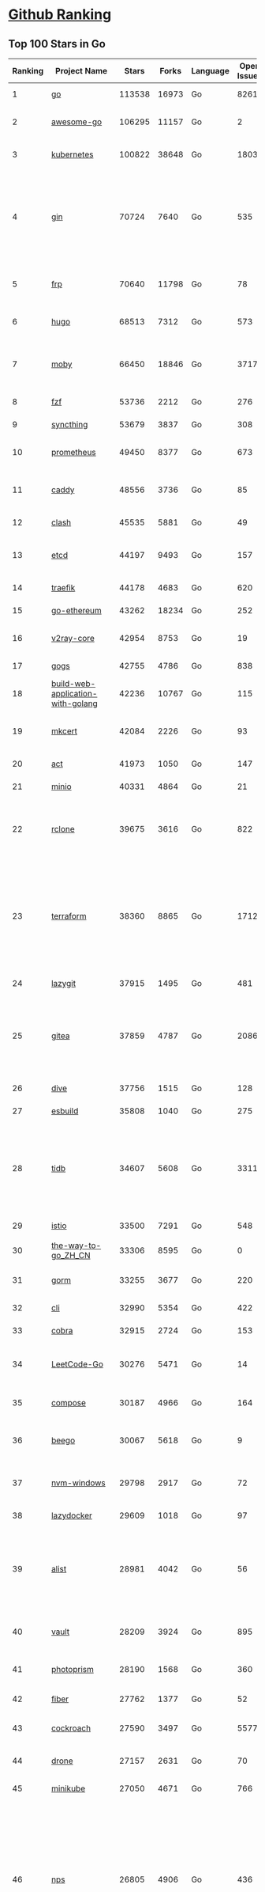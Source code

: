 [Github Ranking](../README.md)
==========

## Top 100 Stars in Go

| Ranking | Project Name | Stars | Forks | Language | Open Issues | Description | Last Commit |
| ------- | ------------ | ----- | ----- | -------- | ----------- | ----------- | ----------- |
| 1 | [go](https://github.com/golang/go) | 113538 | 16973 | Go | 8261 | The Go programming language | 2023-08-13T01:55:56Z |
| 2 | [awesome-go](https://github.com/avelino/awesome-go) | 106295 | 11157 | Go | 2 | A curated list of awesome Go frameworks, libraries and software | 2023-08-12T20:45:40Z |
| 3 | [kubernetes](https://github.com/kubernetes/kubernetes) | 100822 | 38648 | Go | 1803 | Production-Grade Container Scheduling and Management | 2023-08-13T08:37:53Z |
| 4 | [gin](https://github.com/gin-gonic/gin) | 70724 | 7640 | Go | 535 | Gin is a HTTP web framework written in Go (Golang). It features a Martini-like API with much better performance -- up to 40 times faster. If you need smashing performance, get yourself some Gin. | 2023-08-12T23:29:44Z |
| 5 | [frp](https://github.com/fatedier/frp) | 70640 | 11798 | Go | 78 | A fast reverse proxy to help you expose a local server behind a NAT or firewall to the internet. | 2023-07-25T13:35:52Z |
| 6 | [hugo](https://github.com/gohugoio/hugo) | 68513 | 7312 | Go | 573 | The world’s fastest framework for building websites. | 2023-08-13T06:03:58Z |
| 7 | [moby](https://github.com/moby/moby) | 66450 | 18846 | Go | 3717 | Moby Project - a collaborative project for the container ecosystem to assemble container-based systems | 2023-08-12T19:40:45Z |
| 8 | [fzf](https://github.com/junegunn/fzf) | 53736 | 2212 | Go | 276 | :cherry_blossom: A command-line fuzzy finder | 2023-08-13T03:33:33Z |
| 9 | [syncthing](https://github.com/syncthing/syncthing) | 53679 | 3837 | Go | 308 | Open Source Continuous File Synchronization | 2023-08-12T18:39:49Z |
| 10 | [prometheus](https://github.com/prometheus/prometheus) | 49450 | 8377 | Go | 673 | The Prometheus monitoring system and time series database. | 2023-08-12T23:31:05Z |
| 11 | [caddy](https://github.com/caddyserver/caddy) | 48556 | 3736 | Go | 85 | Fast and extensible multi-platform HTTP/1-2-3 web server with automatic HTTPS | 2023-08-12T11:05:16Z |
| 12 | [clash](https://github.com/Dreamacro/clash) | 45535 | 5881 | Go | 49 | A rule-based tunnel in Go. | 2023-08-12T18:08:45Z |
| 13 | [etcd](https://github.com/etcd-io/etcd) | 44197 | 9493 | Go | 157 | Distributed reliable key-value store for the most critical data of a distributed system | 2023-08-13T07:36:55Z |
| 14 | [traefik](https://github.com/traefik/traefik) | 44178 | 4683 | Go | 620 | The Cloud Native Application Proxy | 2023-08-13T00:57:23Z |
| 15 | [go-ethereum](https://github.com/ethereum/go-ethereum) | 43262 | 18234 | Go | 252 | Official Go implementation of the Ethereum protocol | 2023-08-12T20:34:01Z |
| 16 | [v2ray-core](https://github.com/v2ray/v2ray-core) | 42954 | 8753 | Go | 19 | A platform for building proxies to bypass network restrictions. | 2023-08-07T03:53:50Z |
| 17 | [gogs](https://github.com/gogs/gogs) | 42755 | 4786 | Go | 838 | Gogs is a painless self-hosted Git service | 2023-08-07T13:50:27Z |
| 18 | [build-web-application-with-golang](https://github.com/astaxie/build-web-application-with-golang) | 42236 | 10767 | Go | 115 | A golang ebook intro how to build a web with golang | 2023-04-20T09:00:38Z |
| 19 | [mkcert](https://github.com/FiloSottile/mkcert) | 42084 | 2226 | Go | 93 | A simple zero-config tool to make locally trusted development certificates with any names you'd like. | 2023-08-07T07:50:51Z |
| 20 | [act](https://github.com/nektos/act) | 41973 | 1050 | Go | 147 | Run your GitHub Actions locally 🚀 | 2023-08-12T23:41:24Z |
| 21 | [minio](https://github.com/minio/minio) | 40331 | 4864 | Go | 21 | High Performance Object Storage for AI | 2023-08-11T22:12:43Z |
| 22 | [rclone](https://github.com/rclone/rclone) | 39675 | 3616 | Go | 822 | "rsync for cloud storage" - Google Drive, S3, Dropbox, Backblaze B2, One Drive, Swift, Hubic, Wasabi, Google Cloud Storage, Yandex Files | 2023-08-12T16:55:01Z |
| 23 | [terraform](https://github.com/hashicorp/terraform) | 38360 | 8865 | Go | 1712 | Terraform enables you to safely and predictably create, change, and improve infrastructure. It is a source-available tool that codifies APIs into declarative configuration files that can be shared amongst team members, treated as code, edited, reviewed, and versioned. | 2023-08-12T18:41:38Z |
| 24 | [lazygit](https://github.com/jesseduffield/lazygit) | 37915 | 1495 | Go | 481 | simple terminal UI for git commands | 2023-08-13T02:12:18Z |
| 25 | [gitea](https://github.com/go-gitea/gitea) | 37859 | 4787 | Go | 2086 | Git with a cup of tea! Painless self-hosted all-in-one software development service, including Git hosting, code review, team collaboration, package registry and CI/CD | 2023-08-13T08:25:45Z |
| 26 | [dive](https://github.com/wagoodman/dive) | 37756 | 1515 | Go | 128 | A tool for exploring each layer in a docker image | 2023-08-08T00:32:09Z |
| 27 | [esbuild](https://github.com/evanw/esbuild) | 35808 | 1040 | Go | 275 | An extremely fast bundler for the web | 2023-08-13T06:36:35Z |
| 28 | [tidb](https://github.com/pingcap/tidb) | 34607 | 5608 | Go | 3311 | TiDB is an open-source, cloud-native, distributed, MySQL-Compatible database for elastic scale and real-time analytics. Try AI-powered Chat2Query free at : https://tidbcloud.com/free-trial | 2023-08-13T08:39:10Z |
| 29 | [istio](https://github.com/istio/istio) | 33500 | 7291 | Go | 548 | Connect, secure, control, and observe services. | 2023-08-13T02:46:46Z |
| 30 | [the-way-to-go_ZH_CN](https://github.com/unknwon/the-way-to-go_ZH_CN) | 33306 | 8595 | Go | 0 | 《The Way to Go》中文译本，中文正式名《Go 入门指南》 | 2023-08-12T01:54:36Z |
| 31 | [gorm](https://github.com/go-gorm/gorm) | 33255 | 3677 | Go | 220 | The fantastic ORM library for Golang, aims to be developer friendly | 2023-08-11T03:32:08Z |
| 32 | [cli](https://github.com/cli/cli) | 32990 | 5354 | Go | 422 | GitHub’s official command line tool | 2023-08-12T18:36:29Z |
| 33 | [cobra](https://github.com/spf13/cobra) | 32915 | 2724 | Go | 153 | A Commander for modern Go CLI interactions | 2023-08-08T15:58:29Z |
| 34 | [LeetCode-Go](https://github.com/halfrost/LeetCode-Go) | 30276 | 5471 | Go | 14 | ✅ Solutions to LeetCode by Go, 100% test coverage, runtime beats 100% / LeetCode 题解 | 2023-08-01T14:41:22Z |
| 35 | [compose](https://github.com/docker/compose) | 30187 | 4966 | Go | 164 | Define and run multi-container applications with Docker | 2023-08-11T09:29:59Z |
| 36 | [beego](https://github.com/beego/beego) | 30067 | 5618 | Go | 9 | beego is an open-source, high-performance web framework for the Go programming language. | 2023-08-12T08:48:34Z |
| 37 | [nvm-windows](https://github.com/coreybutler/nvm-windows) | 29798 | 2917 | Go | 72 | A node.js version management utility for Windows. Ironically written in Go. | 2023-07-15T23:03:52Z |
| 38 | [lazydocker](https://github.com/jesseduffield/lazydocker) | 29609 | 1018 | Go | 97 | The lazier way to manage everything docker | 2023-08-11T15:27:25Z |
| 39 | [alist](https://github.com/alist-org/alist) | 28981 | 4042 | Go | 56 | 🗂️A file list/WebDAV program that supports multiple storages, powered by Gin and Solidjs. / 一个支持多存储的文件列表/WebDAV程序，使用 Gin 和 Solidjs。 | 2023-08-13T08:52:37Z |
| 40 | [vault](https://github.com/hashicorp/vault) | 28209 | 3924 | Go | 895 | A tool for secrets management, encryption as a service, and privileged access management | 2023-08-13T08:59:40Z |
| 41 | [photoprism](https://github.com/photoprism/photoprism) | 28190 | 1568 | Go | 360 | AI-Powered Photos App for the Decentralized Web 🌈💎✨ | 2023-08-12T12:44:43Z |
| 42 | [fiber](https://github.com/gofiber/fiber) | 27762 | 1377 | Go | 52 | ⚡️ Express inspired web framework written in Go | 2023-08-12T11:09:07Z |
| 43 | [cockroach](https://github.com/cockroachdb/cockroach) | 27590 | 3497 | Go | 5577 | CockroachDB - the open source, cloud-native distributed SQL database. | 2023-08-13T06:30:31Z |
| 44 | [drone](https://github.com/harness/drone) | 27157 | 2631 | Go | 70 | Drone is a Container-Native, Continuous Delivery Platform | 2023-08-11T09:34:12Z |
| 45 | [minikube](https://github.com/kubernetes/minikube) | 27050 | 4671 | Go | 766 | Run Kubernetes locally | 2023-08-11T22:32:46Z |
| 46 | [nps](https://github.com/ehang-io/nps) | 26805 | 4906 | Go | 436 | 一款轻量级、高性能、功能强大的内网穿透代理服务器。支持tcp、udp、socks5、http等几乎所有流量转发，可用来访问内网网站、本地支付接口调试、ssh访问、远程桌面，内网dns解析、内网socks5代理等等……，并带有功能强大的web管理端。a lightweight, high-performance, powerful intranet penetration proxy server, with a powerful web management terminal. | 2023-07-17T03:53:54Z |
| 47 | [consul](https://github.com/hashicorp/consul) | 26771 | 4358 | Go | 1086 | Consul is a distributed, highly available, and data center aware solution to connect and configure applications across dynamic, distributed infrastructure. | 2023-08-13T01:26:45Z |
| 48 | [echo](https://github.com/labstack/echo) | 26290 | 2176 | Go | 52 | High performance, minimalist Go web framework | 2023-08-12T06:01:30Z |
| 49 | [portainer](https://github.com/portainer/portainer) | 26233 | 2216 | Go | 318 | Making Docker and Kubernetes management easy. | 2023-08-11T15:13:17Z |
| 50 | [influxdb](https://github.com/influxdata/influxdb) | 25950 | 3412 | Go | 1733 | Scalable datastore for metrics, events, and real-time analytics | 2023-08-07T08:22:49Z |
| 51 | [kit](https://github.com/go-kit/kit) | 25293 | 2436 | Go | 35 | A standard library for microservices. | 2023-06-13T22:13:23Z |
| 52 | [pocketbase](https://github.com/pocketbase/pocketbase) | 25187 | 1038 | Go | 43 | Open Source realtime backend in 1 file | 2023-08-11T12:18:43Z |
| 53 | [go-zero](https://github.com/zeromicro/go-zero) | 25157 | 3573 | Go | 306 | A cloud-native Go microservices framework with cli tool for productivity. | 2023-08-13T03:54:54Z |
| 54 | [helm](https://github.com/helm/helm) | 24789 | 6797 | Go | 272 | The Kubernetes Package Manager | 2023-08-12T14:33:05Z |
| 55 | [iris](https://github.com/kataras/iris) | 24245 | 2485 | Go | 86 | The fastest HTTP/2 Go Web Framework. New, modern and easy to learn. Fast development with Code you control. Unbeatable cost-performance ratio :rocket: | 2023-08-12T04:44:13Z |
| 56 | [k3s](https://github.com/k3s-io/k3s) | 24152 | 2111 | Go | 99 | Lightweight Kubernetes | 2023-08-12T02:38:55Z |
| 57 | [nsq](https://github.com/nsqio/nsq) | 23692 | 2881 | Go | 51 | A realtime distributed messaging platform | 2023-07-16T20:11:26Z |
| 58 | [viper](https://github.com/spf13/viper) | 23691 | 1944 | Go | 373 | Go configuration with fangs | 2023-08-09T17:11:48Z |
| 59 | [v2ray-core](https://github.com/v2fly/v2ray-core) | 23494 | 3732 | Go | 41 | A platform for building proxies to bypass network restrictions. | 2023-08-12T01:35:07Z |
| 60 | [faas](https://github.com/openfaas/faas) | 23369 | 1863 | Go | 30 | OpenFaaS - Serverless Functions Made Simple | 2023-08-03T15:08:53Z |
| 61 | [croc](https://github.com/schollz/croc) | 23275 | 997 | Go | 107 | Easily and securely send things from one computer to another :crocodile: :package: | 2023-08-09T09:51:49Z |
| 62 | [ngrok](https://github.com/inconshreveable/ngrok) | 23140 | 4310 | Go | 225 | Introspected tunnels to localhost | 2023-07-09T00:44:48Z |
| 63 | [logrus](https://github.com/sirupsen/logrus) | 23083 | 2264 | Go | 4 | Structured, pluggable logging for Go. | 2023-07-21T15:53:03Z |
| 64 | [docker_practice](https://github.com/yeasy/docker_practice) | 22758 | 5577 | Go | 4 | Learn and understand Docker&Container technologies, with real DevOps practice! | 2023-08-02T00:49:18Z |
| 65 | [go-patterns](https://github.com/tmrts/go-patterns) | 22625 | 2083 | Go | 17 | Curated list of Go design patterns, recipes and idioms | 2023-04-30T11:12:57Z |
| 66 | [hub](https://github.com/mislav/hub) | 22516 | 2402 | Go | 238 | A command-line tool that makes git easier to use with GitHub. | 2023-07-25T10:30:58Z |
| 67 | [milvus](https://github.com/milvus-io/milvus) | 22079 | 2447 | Go | 582 | A cloud-native vector database, storage for next generation AI applications | 2023-08-13T08:59:30Z |
| 68 | [micro](https://github.com/zyedidia/micro) | 21915 | 1134 | Go | 698 | A modern and intuitive terminal-based text editor | 2023-08-09T09:42:29Z |
| 69 | [k9s](https://github.com/derailed/k9s) | 21891 | 1401 | Go | 418 | 🐶 Kubernetes CLI To Manage Your Clusters In Style! | 2023-08-12T15:09:53Z |
| 70 | [lux](https://github.com/iawia002/lux) | 21788 | 2562 | Go | 445 | 👾 Fast and simple video download library and CLI tool written in Go | 2023-07-06T02:37:15Z |
| 71 | [dapr](https://github.com/dapr/dapr) | 21720 | 1697 | Go | 366 | Dapr is a portable, event-driven, runtime for building distributed applications across cloud and edge. | 2023-08-12T21:36:14Z |
| 72 | [vegeta](https://github.com/tsenart/vegeta) | 21654 | 1304 | Go | 53 | HTTP load testing tool and library. It's over 9000! | 2023-08-08T10:37:54Z |
| 73 | [rancher](https://github.com/rancher/rancher) | 21415 | 2857 | Go | 2481 | Complete container management platform | 2023-08-12T04:40:29Z |
| 74 | [k6](https://github.com/grafana/k6) | 21175 | 1112 | Go | 431 | A modern load testing tool, using Go and JavaScript - https://k6.io | 2023-08-11T12:57:02Z |
| 75 | [kratos](https://github.com/go-kratos/kratos) | 21170 | 3871 | Go | 87 | Your ultimate Go microservices framework for the cloud-native era. | 2023-08-09T02:42:04Z |
| 76 | [fyne](https://github.com/fyne-io/fyne) | 21035 | 1183 | Go | 547 | Cross platform GUI toolkit in Go inspired by Material Design | 2023-08-12T07:27:54Z |
| 77 | [restic](https://github.com/restic/restic) | 20907 | 1332 | Go | 386 | Fast, secure, efficient backup program | 2023-08-12T21:20:58Z |
| 78 | [delve](https://github.com/go-delve/delve) | 20894 | 2089 | Go | 95 | Delve is a debugger for the Go programming language. | 2023-08-12T08:40:20Z |
| 79 | [go-micro](https://github.com/go-micro/go-micro) | 20724 | 2310 | Go | 74 | A Go microservices framework | 2023-08-07T08:46:20Z |
| 80 | [harbor](https://github.com/goharbor/harbor) | 20622 | 4421 | Go | 544 | An open source trusted cloud native registry project that stores, signs, and scans content. | 2023-08-11T04:12:11Z |
| 81 | [cli](https://github.com/urfave/cli) | 20539 | 1695 | Go | 34 | A simple, fast, and fun package for building command line apps in Go | 2023-07-23T10:31:07Z |
| 82 | [colly](https://github.com/gocolly/colly) | 20456 | 1630 | Go | 141 | Elegant Scraper and Crawler Framework for Golang | 2023-08-12T05:08:18Z |
| 83 | [filebrowser](https://github.com/filebrowser/filebrowser) | 20427 | 2445 | Go | 94 | 📂 Web File Browser | 2023-08-12T17:10:50Z |
| 84 | [testify](https://github.com/stretchr/testify) | 20340 | 1490 | Go | 257 | A toolkit with common assertions and mocks that plays nicely with the standard library | 2023-08-13T04:46:53Z |
| 85 | [fasthttp](https://github.com/valyala/fasthttp) | 19960 | 1666 | Go | 69 | Fast HTTP package for Go. Tuned for high performance. Zero memory allocations in hot paths. Up to 10x faster than net/http | 2023-08-11T12:58:27Z |
| 86 | [learn-go-with-tests](https://github.com/quii/learn-go-with-tests) | 19923 | 2621 | Go | 36 | Learn Go with test-driven development | 2023-08-01T05:46:15Z |
| 87 | [loki](https://github.com/grafana/loki) | 19773 | 2866 | Go | 986 | Like Prometheus, but for logs. | 2023-08-12T10:15:00Z |
| 88 | [websocket](https://github.com/gorilla/websocket) | 19612 | 3379 | Go | 28 | Package gorilla/websocket is a fast, well-tested and widely used WebSocket implementation for Go. | 2023-07-30T18:23:15Z |
| 89 | [dgraph](https://github.com/dgraph-io/dgraph) | 19513 | 1474 | Go | 201 | The high-performance database for modern applications | 2023-08-13T08:31:22Z |
| 90 | [zap](https://github.com/uber-go/zap) | 19319 | 1368 | Go | 95 | Blazing fast, structured, leveled logging in Go. | 2023-08-10T21:31:54Z |
| 91 | [bubbletea](https://github.com/charmbracelet/bubbletea) | 19286 | 607 | Go | 40 | A powerful little TUI framework 🏗 | 2023-08-13T00:18:02Z |
| 92 | [mux](https://github.com/gorilla/mux) | 18957 | 1796 | Go | 13 | Package gorilla/mux is a powerful HTTP router and URL matcher for building Go web servers with 🦍 | 2023-08-02T16:35:18Z |
| 93 | [podman](https://github.com/containers/podman) | 18734 | 2028 | Go | 436 | Podman: A tool for managing OCI containers and pods. | 2023-08-12T16:25:38Z |
| 94 | [Cloudreve](https://github.com/cloudreve/Cloudreve) | 18671 | 3106 | Go | 213 | 🌩支持多家云存储的云盘系统 (Self-hosted file management and sharing system, supports multiple storage providers) | 2023-08-10T15:33:38Z |
| 95 | [grpc-go](https://github.com/grpc/grpc-go) | 18593 | 4099 | Go | 117 | The Go language implementation of gRPC. HTTP/2 based RPC | 2023-08-12T00:44:49Z |
| 96 | [trivy](https://github.com/aquasecurity/trivy) | 18308 | 1821 | Go | 137 | Find vulnerabilities, misconfigurations, secrets, SBOM in containers, Kubernetes, code repositories, clouds and more | 2023-08-13T08:10:48Z |
| 97 | [AdGuardHome](https://github.com/AdguardTeam/AdGuardHome) | 18126 | 1514 | Go | 885 | Network-wide ads & trackers blocking DNS server | 2023-08-11T12:29:23Z |
| 98 | [jaeger](https://github.com/jaegertracing/jaeger) | 18078 | 2194 | Go | 337 | CNCF Jaeger, a Distributed Tracing Platform | 2023-08-13T08:45:07Z |
| 99 | [seaweedfs](https://github.com/seaweedfs/seaweedfs) | 18034 | 2016 | Go | 199 | SeaweedFS is a fast distributed storage system for blobs, objects, files, and data lake, for billions of files! Blob store has O(1) disk seek, cloud tiering. Filer supports Cloud Drive, cross-DC active-active replication, Kubernetes, POSIX FUSE mount, S3 API, S3 Gateway, Hadoop, WebDAV, encryption, Erasure Coding. | 2023-08-10T13:52:32Z |
| 100 | [gin-vue-admin](https://github.com/flipped-aurora/gin-vue-admin) | 17973 | 5430 | Go | 32 | 基于vite+vue3+gin搭建的开发基础平台（支持TS,JS混用），集成jwt鉴权，权限管理，动态路由，显隐可控组件，分页封装，多点登录拦截，资源权限，上传下载，代码生成器，表单生成器,chatGPT自动查表等开发必备功能。 | 2023-08-11T09:33:10Z |

